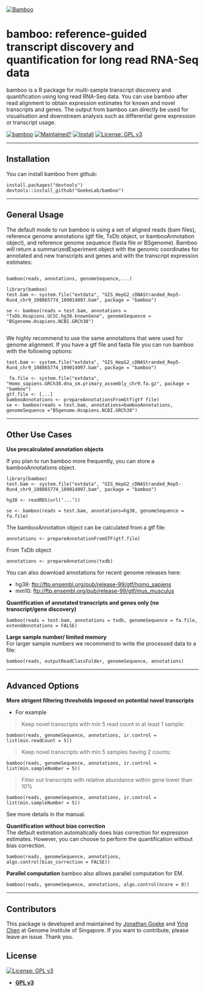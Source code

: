 <a href="https://raw.githubusercontent.com/GoekeLab/bamboo/master/figures/transparent-bamboo.png?token=AGA7DTCYEJWLSUX5XFFRHCS6UZYAE"><img src="https://raw.githubusercontent.com/GoekeLab/bamboo/master/figures/transparent-bamboo.png?token=AGA7DTCYEJWLSUX5XFFRHCS6UZYAE" title="Bamboo" alt="Bamboo"></a>

# bamboo: reference-guided transcript discovery and quantification for long read RNA-Seq data


bamboo is a R package for multi-sample transcript discovery and quantification using long read RNA-Seq data. You can use bamboo after read alignment to obtain expression estimates for known and novel transcripts and genes. The output from bamboo can directly be used for visualisation and downstream analysis such as differential gene expression or transcript usage.



[![bamboo](https://img.shields.io/badge/bamboo-v0.9.0-brightgreen)](https://github.com/GoekeLab/bamboo) [![Maintained?](https://img.shields.io/badge/Maintained%3F-Yes-blue)](https://gemnasium.com/badges/badgerbadgerbadger)  [![Install](https://img.shields.io/badge/Install-Github-brightgreen)](https://github.com/badges/badgerbadgerbadger/issues) 
[![License: GPL v3](https://img.shields.io/badge/License-GPLv3-blue.svg)](https://www.gnu.org/licenses/gpl-3.0)

---


## Installation

You can install bamboo from github:

```rscript
install.packages("devtools")
devtools::install_github("GoekeLab/bamboo")
```
---

## General Usage 

The default mode to run bamboo is using a set of aligned reads (bam files), reference genome annotations (gtf file, TxDb object, or bambooAnnotation object), and reference genome sequence (fasta file or BSgenome). Bamboo will return a summarizedExperiment object with the genomic coordinates for annotated and new transcripts and genes and with the transcript expression estimates: 
 ```rscript
 
bamboo(reads, annotations, genomeSequence,...)

library(bamboo)
test.bam <- system.file("extdata", "GIS_HepG2_cDNAStranded_Rep5-Run4_chr9_108865774_109014097.bam", package = "bamboo")

se <- bamboo(reads = test.bam, annotations = "TxDb.Hsapiens.UCSC.hg38.knownGene", genomeSequence = "BSgenome.Hsapiens.NCBI.GRCh38")
       
```


We highly recommend to use the same annotations that were used for genome alignment. If you have a gtf file and fasta file you can run bamboo with the following options:

```rscript
test.bam <- system.file("extdata", "GIS_HepG2_cDNAStranded_Rep5-Run4_chr9_108865774_109014097.bam", package = "bamboo")

 fa.file <- system.file("extdata", "Homo_sapiens.GRCh38.dna_sm.primary_assembly_chr9.fa.gz", package = "bamboo")
gtf.file <- [...]
bambooAnnotations <- prepareAnnotationsFromGtf(gtf file)
se <- bamboo(reads = test.bam, annotations=bambooAnnotations, genomeSequence ="BSgenome.Hsapiens.NCBI.GRCh38")

```
---


## Other Use Cases
**Use precalculated annotation objects**

If you plan to run bamboo more frequently, you can store a bambooAnnotations object.

```rscript
library(bamboo)
test.bam <- system.file("extdata", "GIS_HepG2_cDNAStranded_Rep5-Run4_chr9_108865774_109014097.bam", package = "bamboo")

hg38 <- readRDS(url(‘...’))

se <- bamboo(reads = test.bam, annotations=hg38, genomeSequence = fa.file)

```

The bambooAnnotation object can be calculated from a gtf file:
```rscript
annotations <- prepareAnnotationFromGTF(gtf.file)
```

From TxDb object
```rscript
annotations <- prepareAnnotations(txdb)
```

You can also download annotations for recent genome releases here:
-  hg38:  ftp://ftp.ensembl.org/pub/release-99/gtf/homo_sapiens          
-  mm10:  ftp://ftp.ensembl.org/pub/release-99/gtf/mus_musculus     

**Quantification of annotated transcripts and genes only (no transcript/gene discovery)**

```rscript
bamboo(reads = test.bam, annotations = txdb, genomeSequence = fa.file, extendAnnotations = FALSE)
```

**Large sample number/ limited memory**     
For larger sample numbers we recommend to write the processed data to a file:
```rscript
bamboo(reads, outputReadClassFolder, genomeSequence, annotations)
```

---

## Advanced Options

**More strigent filtering thresholds imposed on potential novel transcripts**    
- For example   
> Keep novel transcripts with min 5 read count in at least 1 sample:  
```rscript
bamboo(reads, genomeSequence, annotations, ir.control = list(min.readCount = 5))
```

> Keep novel transcripts with min 5 samples having 2 counts:

```rscript
bamboo(reads, genomeSequence, annotations, ir.control = list(min.sampleNumber = 5))
```

> Filter out transcripts with relative abundance within gene lower than 10% 
```rscript
bamboo(reads, genomeSequence, annotations, ir.control = list(min.sampleNumber = 5))
```

See more details in the manual.

**Quantification without bias correction**     
The default estimation automatically does bias correction for expression estimates. However, you can choose to perform the quantification without bias correction.
```rscript
bamboo(reads, genomeSequence, annotations, algo.control(bias_correction = FALSE))
```

**Parallel computation**
bamboo also allows parallel computation for EM.
```rscript
bamboo(reads, genomeSequence, annotations, algo.control(ncore = 8))
```
---

## Contributors

This package is developed and maintained by [Jonathan Goeke](https://github.com/jonathangoeke) and [Ying Chen](https://github.com/cying111) at Genome Institute of Singapore. If you want to contribute, please leave an issue. Thank you.

## License

[![License: GPL v3](https://img.shields.io/badge/License-GPLv3-blue.svg)](https://www.gnu.org/licenses/gpl-3.0)

- **[GPL v3](https://www.gnu.org/licenses/gpl-3.0)**
